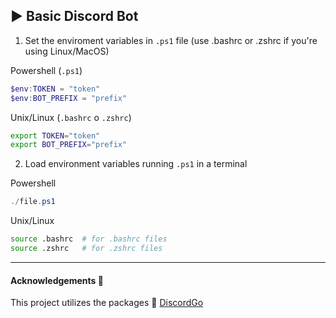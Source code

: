 ## :arrow_forward: Basic Discord Bot 



1. Set the enviroment variables in `.ps1` file (use .bashrc or .zshrc if you're using Linux/MacOS)

Powershell (`.ps1`)
```powershell
$env:TOKEN = "token"
$env:BOT_PREFIX = "prefix"
```

Unix/Linux (`.bashrc` o `.zshrc`)
```bash
export TOKEN="token"
export BOT_PREFIX="prefix"
```

2. Load environment variables running `.ps1` in a terminal

Powershell
```powershell
./file.ps1
```

Unix/Linux
```bash
source .bashrc  # for .bashrc files
source .zshrc   # for .zshrc files
```

--- 

#### Acknowledgements :blue_heart:

This project utilizes the packages :link: [DiscordGo](https://github.com/bwmarrin/discordgo) 